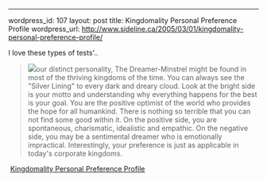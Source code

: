 --- 
wordpress_id: 107
layout: post
title: Kingdomality Personal Preference Profile
wordpress_url: http://www.sideline.ca/2005/03/01/kingdomality-personal-preference-profile/

<p>I love these types of tests'..</p><blockquote><p><img src="http://www.cmi-lmi.com/images/y.gif" />our distinct personality, The Dreamer-Minstrel might be found in most of the thriving kingdoms of the time. You can always see the "Silver Lining" to every dark and dreary cloud. Look at the bright side is your motto and understanding why everything happens for the best is your goal. You are the positive optimist of the world who provides the hope for all humankind. There is nothing so terrible that you can not find some good within it. On the positive side, you are spontaneous, charismatic, idealistic and empathic. On the negative side, you may be a sentimental dreamer who is emotionally impractical. Interestingly, your preference is just as applicable in today's corporate kingdoms. </p></blockquote><p> <a href="http://www.cmi-lmi.com/enterppp.html">Kingdomality Personal Preference Profile</a></p><p><em></em></p>
